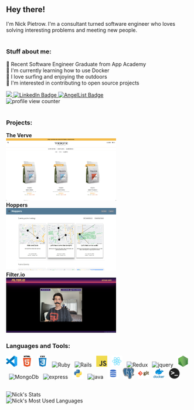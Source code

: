 ## Hey there!
I'm Nick Pietrow. I'm a consultant turned software engineer who loves solving interesting problems and meeting new people.
<br>
<br>

### Stuff about me: 
🦾 Recent Software Engineer Graduate from App Academy
<br>
🌱 I'm currently learning how to use Docker
<br>
🌊 I love surfing and enjoying the outdoors
<br>
👯 I'm interested in contributing to open source projects
<br>
<div align="left">
  <a href="mailto:njpietrow@gmail.com">
    <img height="26px" src="https://img.shields.io/badge/gmail-%23D14836.svg?&style=for-the-badge&logo=gmail&logoColor=white" />
  </a>
  <a href="https://www.linkedin.com/in/nickpietrow/" target="_blank">
    <img height="26px" src="https://img.shields.io/badge/LinkedIn-blue?style=for-the-badge&logo=linkedin&logoColor=white" alt="LinkedIn Badge"/>
  </a>
  <a href="https://angel.co/u/nick-pietrow" target="_blank">
    <img height="26px" src="https://img.shields.io/badge/AngelList-b6b9b9?style=for-the-badge&logo=AngelList&logoColor=black" alt="AngelList Badge"/>
  </a>
  <br>
  <img src="https://komarev.com/ghpvc/?username=njpietrow&style=flat-square&color=blue" alt="profile view counter"/>
</div>

<br>

### Projects:
<div>
  <div>
    <strong>The Verve</strong><br>
    <a href="https://github.com/njpietrow/The-Verve#readme">
      <img title="The Verve" width="300px" height="170px" src="https://raw.githubusercontent.com/njpietrow/The-Verve/main/readme_images/main_page.png" />
    </a>
  </div>
  <div>
    <strong>Hoppers</strong><br>
    <a href="https://github.com/JonJWong/Hoppers#readme">
      <img title="Hoppers" width="300px" height="170px" src="https://raw.githubusercontent.com/JonJWong/Hoppers/main/frontend/public/Screen%20Shot%202022-04-12%20at%204.37.53%20PM.png" />
    </a>
  </div>
  <div>
    <strong>Filter.io</strong><br>
    <a href="https://github.com/njpietrow/Filter.io#readme">
      <img title="Filter.io" width="300px" height="150px" src="https://raw.githubusercontent.com/njpietrow/Filter.io/main/assets/app_pic.png" />
    </a>
  </div>
</div>


### Languages and Tools:
<p align="left">
  <img title="Visual Studio Code" alt="Visual Studio Code" width="30px" src="https://raw.githubusercontent.com/github/explore/80688e429a7d4ef2fca1e82350fe8e3517d3494d/topics/visual-studio-code/visual-studio-code.png" />
  &nbsp; <img title="HTML5" alt="HTML5" width="30px" src="https://raw.githubusercontent.com/github/explore/80688e429a7d4ef2fca1e82350fe8e3517d3494d/topics/html/html.png" />
  &nbsp; <img title="CSS3" alt="CSS3" width="30px" src="https://raw.githubusercontent.com/github/explore/80688e429a7d4ef2fca1e82350fe8e3517d3494d/topics/css/css.png" />
  &nbsp; <img title="Ruby" alt="Ruby" width="30px" src="https://cdn.jsdelivr.net/gh/devicons/devicon/icons/ruby/ruby-original.svg" />
  &nbsp; <img title="Rails" alt="Rails" width="30px" src="https://cdn.jsdelivr.net/gh/devicons/devicon/icons/rails/rails-plain.svg" />
  &nbsp; <img title="JavaScript" alt="JavaScript" width="30px" src="https://raw.githubusercontent.com/github/explore/80688e429a7d4ef2fca1e82350fe8e3517d3494d/topics/javascript/javascript.png" />
  &nbsp; <img title="React" alt="React" width="30px" src="https://raw.githubusercontent.com/github/explore/80688e429a7d4ef2fca1e82350fe8e3517d3494d/topics/react/react.png" />
  &nbsp; <img title="Redux" alt="Redux" width="30px" src="https://cdn.jsdelivr.net/gh/devicons/devicon/icons/redux/redux-original.svg" />
  &nbsp; <img title="jQuery" alt="jquery" width="30px" src="https://cdn.jsdelivr.net/gh/devicons/devicon/icons/jquery/jquery-plain.svg" />
  &nbsp; <img title="Node.js" alt="Node.js" width="30px" src="https://raw.githubusercontent.com/github/explore/80688e429a7d4ef2fca1e82350fe8e3517d3494d/topics/nodejs/nodejs.png" />
  &nbsp; <img title="MongoDB" alt="MongoDb" width="30px" src="https://cdn.jsdelivr.net/gh/devicons/devicon/icons/mongodb/mongodb-plain-wordmark.svg" />
  &nbsp; <img title="Express.js" alt="express" width="30px" src="https://cdn.jsdelivr.net/gh/devicons/devicon/icons/express/express-original.svg" />
  &nbsp; <img title="Python" alt="python" width="30px" src="https://raw.githubusercontent.com/github/explore/80688e429a7d4ef2fca1e82350fe8e3517d3494d/topics/python/python.png" />
  &nbsp; <img title="Java" alt="java" width="30px" src="https://cdn.jsdelivr.net/gh/devicons/devicon/icons/java/java-original.svg" />
  &nbsp; <img title="SQL" alt="SQL" width="30px" src="https://raw.githubusercontent.com/github/explore/80688e429a7d4ef2fca1e82350fe8e3517d3494d/topics/sql/sql.png" />
  &nbsp; <img title="PosgreSQL" alt="postgreSQL" width="30px" src="https://raw.githubusercontent.com/github/explore/80688e429a7d4ef2fca1e82350fe8e3517d3494d/topics/postgresql/postgresql.png" />
  &nbsp; <img title="Git" alt="Git" width="30px" src="https://raw.githubusercontent.com/github/explore/80688e429a7d4ef2fca1e82350fe8e3517d3494d/topics/git/git.png" />
  &nbsp; <img title="Docker" alt="Docker" width="30px" src="https://raw.githubusercontent.com/github/explore/80688e429a7d4ef2fca1e82350fe8e3517d3494d/topics/docker/docker.png" />
  &nbsp; <img title="Terminal" alt="Terminal" width="30px" src="https://raw.githubusercontent.com/github/explore/80688e429a7d4ef2fca1e82350fe8e3517d3494d/topics/terminal/terminal.png" />
</p>

<br>

<div align="left">
  <img alt="Nick's Stats" src="https://github-readme-stats.vercel.app/api?username=njpietrow&show_icons=true&hide_border=true&theme=onedark" />
</div>

<div align="left">
  <img alt="Nick's Most Used Languages" src="https://github-readme-stats.vercel.app/api/top-langs/?username=njpietrow&hide_border=true&layout=compact&theme=onedark" />
</div>

<br>
<br>


